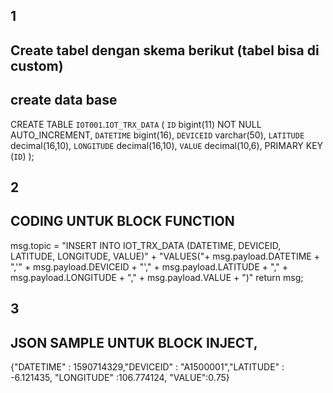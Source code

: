 ## 1
## Create tabel dengan skema berikut (tabel bisa di custom)
## create data base 
CREATE TABLE `IOT001`.`IOT_TRX_DATA` (
    `ID` bigint(11) NOT NULL AUTO_INCREMENT,
    `DATETIME` bigint(16),
    `DEVICEID` varchar(50),
    `LATITUDE` decimal(16,10),
    `LONGITUDE` decimal(16,10),
    `VALUE` decimal(10,6),
    PRIMARY KEY (`ID`)
);

## 2
## CODING UNTUK BLOCK FUNCTION
msg.topic = "INSERT INTO IOT_TRX_DATA (DATETIME, DEVICEID, LATITUDE, LONGITUDE, VALUE)" +
        "VALUES("+ 
        msg.payload.DATETIME + ",'" +
        msg.payload.DEVICEID + "'," +
        msg.payload.LATITUDE + "," +
        msg.payload.LONGITUDE + "," +
        msg.payload.VALUE + ")"
return msg;

## 3
## JSON SAMPLE UNTUK BLOCK INJECT,
{"DATETIME" : 1590714329,"DEVICEID" : "A1500001","LATITUDE" : -6.121435, "LONGITUDE" :106.774124, "VALUE":0.75}

